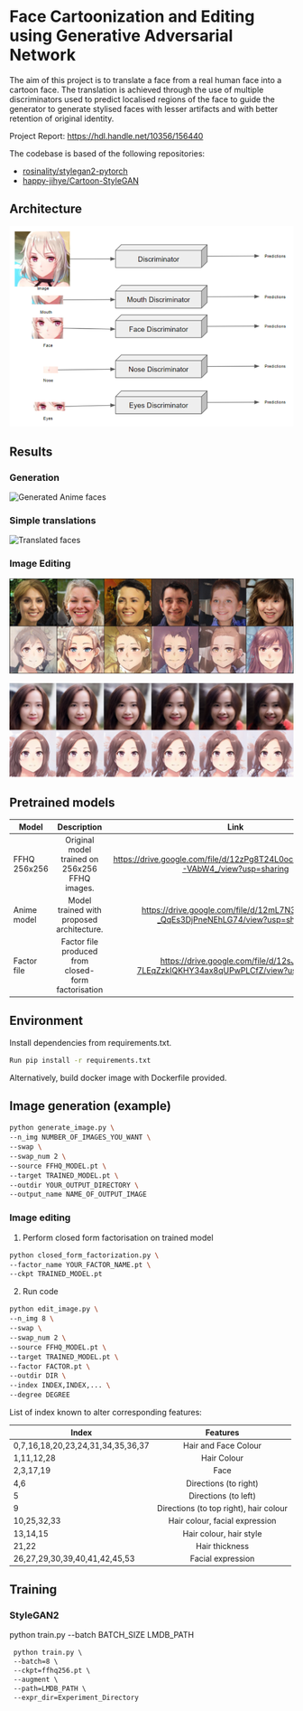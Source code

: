 # Face Cartoonization and Editing using Generative Adversarial Network

The aim of this project is to translate a face from a real human face into a cartoon face. The translation is achieved through the use of multiple discriminators used to predict localised regions of the face to guide the generator to generate stylised faces with lesser artifacts and with better retention of original identity.

Project Report: https://hdl.handle.net/10356/156440


The codebase is based of the following repositories:
- [rosinality/stylegan2-pytorch](https://github.com/rosinality/stylegan2-pytorch)
- [happy-jihye/Cartoon-StyleGAN](https://github.com/happy-jihye/Cartoon-StyleGAN)


## Architecture

![Architecture](./figures/multi-d-architecture.PNG)

## Results

### Generation

![Generated Anime faces](./figures/vanilla.jpg)

### Simple translations

![Translated faces](./figures/examples.png)

### Image Editing

![Image editing](./figures/sefa.gif)

![Image editing](./figures/image_editing.png)

## Pretrained models

| Model        | Description                                    | Link |
| ------------ |:----------------------------------------------:|:----------------------------------------------:|
| FFHQ 256x256 | Original model trained on 256x256 FFHQ images. | https://drive.google.com/file/d/12zPg8T24L0ocIe_2MwAVh673C-VAbW4_/view?usp=sharing |
| Anime model  | Model trained with proposed architecture.      | https://drive.google.com/file/d/12mL7N3_lIKwgp-_QqEs3DjPneNEhLG74/view?usp=sharing | 
| Factor file  | Factor file produced from closed-form factorisation | https://drive.google.com/file/d/12sJ17-7LEqZzkIQKHY34ax8qUPwPLCfZ/view?usp=sharing |

## Environment

Install dependencies from requirements.txt.

```bash
Run pip install -r requirements.txt
```

Alternatively, build docker image with Dockerfile provided.

## Image generation (example)

```bash
python generate_image.py \
--n_img NUMBER_OF_IMAGES_YOU_WANT \
--swap \
--swap_num 2 \
--source FFHQ_MODEL.pt \
--target TRAINED_MODEL.pt \
--outdir YOUR_OUTPUT_DIRECTORY \
--output_name NAME_OF_OUTPUT_IMAGE
```

### Image editing

1) Perform closed form factorisation on trained model

```bash
python closed_form_factorization.py \
--factor_name YOUR_FACTOR_NAME.pt \
--ckpt TRAINED_MODEL.pt
```

2) Run code

```bash
python edit_image.py \
--n_img 8 \
--swap \
--swap_num 2 \
--source FFHQ_MODEL.pt \
--target TRAINED_MODEL.pt \
--factor FACTOR.pt \
--outdir DIR \
--index INDEX,INDEX,... \
--degree DEGREE
```

List of index known to alter corresponding features:

| Index | Features |
|--------------|:---:|
| 0,7,16,18,20,23,24,31,34,35,36,37 | Hair and Face Colour |
| 1,11,12,28 | Hair Colour |
| 2,3,17,19 | Face |
| 4,6 | Directions (to right) |
| 5 | Directions (to left) |
| 9 | Directions (to top right), hair colour |
| 10,25,32,33 | Hair colour, facial expression |
| 13,14,15 | Hair colour, hair style |
| 21,22 | Hair thickness |
| 26,27,29,30,39,40,41,42,45,53 | Facial expression |

## Training

### StyleGAN2

python train.py --batch BATCH_SIZE LMDB_PATH

```babsh
 python train.py \
 --batch=8 \
 --ckpt=ffhq256.pt \
 --augment \
 --path=LMDB_PATH \
 --expr_dir=Experiment_Directory
 ```